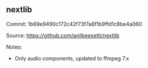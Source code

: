 ## nextlib

Commit: 1b69e9490c172c42f73f7a6f1b9ffd1c8be4a060

Source: https://github.com/anilbeesetti/nextlib

Notes:
- Only audio components, updated to ffmpeg 7.x
